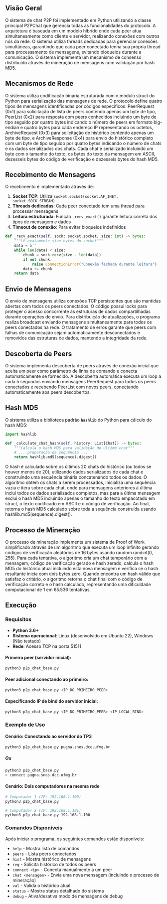 ## Visão Geral

O sistema de chat P2P foi implementado em Python utilizando a classe principal P2PChat que gerencia todas as funcionalidades do protocolo. A arquitetura é baseada em um modelo híbrido onde cada peer atua simultaneamente como cliente e servidor, realizando conexões com outros nós da rede. O sistema utiliza threads dedicadas para gerenciar conexões simultâneas, garantindo que cada peer conectado tenha sua própria thread para processamento de mensagens, evitando bloqueios durante a comunicação. O sistema implementa um mecanismo de consenso distribuído através de mineração de mensagens com validação por hash MD5.


## Mecanismos de Rede

O sistema utiliza codificação binária estruturada com o módulo struct do Python para serialização das mensagens de rede. O protocolo define quatro tipos de mensagens identificadas por códigos específicos: PeerRequest (0x1) para solicitação de lista de peers contendo apenas um byte de tipo, PeerList (0x2) para resposta com peers conhecidos incluindo um byte de tipo seguido por quatro bytes indicando o número de peers em formato big-endian e quatro bytes para cada endereço IP representando os octetos, ArchiveRequest (0x3) para solicitação de histórico contendo apenas um byte de tipo, e ArchiveResponse (0x4) para envio do histórico completo com um byte de tipo seguido por quatro bytes indicando o número de chats e os dados serializados dos chats. Cada chat é serializado incluindo um byte com o tamanho do texto, os bytes do texto da mensagem em ASCII, dezesseis bytes do código de verificação e dezesseis bytes do hash MD5.

## Recebimento de Mensagens

O recebimento é implementado através de:

1. **Socket TCP**: Utiliza `socket.socket(socket.AF_INET, socket.SOCK_STREAM)`
2. **Threads dedicadas**: Cada peer conectado tem uma thread para processar mensagens
3. **Leitura estruturada**: Função `_recv_exact()` garante leitura correta dos tipos de mensagem e dados
4. **Timeout de conexão**: Para evitar bloqueios indefinidos

```python
def _recv_exact(self, sock: socket.socket, size: int) -> bytes:
    """Lê exatamente size bytes do socket"""
    data = b''
    while len(data) < size:
        chunk = sock.recv(size - len(data))
        if not chunk:
            raise ConnectionError("Conexão fechada durante leitura")
        data += chunk
    return data
```

## Envio de Mensagens

O envio de mensagens utiliza conexões TCP persistentes que são mantidas abertas com todos os peers conectados. O código possui locks para proteger o acesso concorrente às estruturas de dados compartilhadas durante operações de envio. Para distribuição de atualizações, o programa realiza broadcast enviando mensagens simultaneamente para todos os peers conectados na rede. O tratamento de erros garante que peers com falhas de comunicação sejam automaticamente desconectados e removidos das estruturas de dados, mantendo a integridade da rede.

## Descoberta de Peers

O sistema implementa descoberta de peers através de conexão inicial que aceita um peer como parâmetro de linha de comando e conecta automaticamente se fornecido. A descoberta automática executa um loop a cada 5 segundos enviando mensagens PeerRequest para todos os peers conectados e recebendo PeerList com novos peers, conectando automaticamente aos peers descobertos.

## Hash MD5

O sistema utiliza a biblioteca padrão **`hashlib`** do Python para cálculo do hash MD5:

```python
import hashlib

def _calculate_chat_hash(self, history: List[Chat]) -> bytes:
    """Calcula o hash MD5 para validação do último chat"""
    # ... preparação da sequência ...
    return hashlib.md5(sequence).digest()
```

O hash é calculado sobre os últimos 20 chats do histórico (ou todos se houver menos de 20), utilizando dados serializados de cada chat e construindo uma sequência binária concatenando todos os dados. O algoritmo obtém os chats a serem processados, inicializa uma sequência vazia e itera sobre cada chat, onde para mensagens anteriores à última inclui todos os dados serializados completos, mas para a última mensagem exclui o hash MD5 incluindo apenas o tamanho do texto empacotado em struct, o texto codificado em ASCII e o código de verificação. Ao final, retorna o hash MD5 calculado sobre toda a sequência construída usando hashlib.md5(sequence).digest().

## Processo de Mineração

O processo de mineração implementa um sistema de Proof of Work simplificado através de um algoritmo que executa um loop infinito gerando códigos de verificação aleatórios de 16 bytes usando random.randint(0, 255). Para cada tentativa, o algoritmo cria um chat temporário com a mensagem, código de verificação gerado e hash zerado, calcula o hash MD5 do histórico atual incluindo esta nova mensagem e verifica se o hash resultante inicia com dois bytes zero. Quando encontra um hash válido que satisfaz o critério, o algoritmo retorna o chat final com o código de verificação correto e o hash calculado, representando uma dificuldade computacional de 1 em 65.536 tentativas.

## Execução

### Requisitos

- **Python 3.6+**
- **Sistema operacional**: Linux (desenvolvido em Ubuntu 22), Windows (Não testado)
- **Rede**: Acesso TCP na porta 51511

#### Primeiro peer (servidor inicial):
```bash
python3 p2p_chat_base.py
```

#### Peer adicional conectando ao primeiro:
```bash
python3 p2p_chat_base.py <IP_DO_PRIMEIRO_PEER>
```

#### Especificando IP de bind do servidor inicial:
```bash
python3 p2p_chat_base.py <IP_DO_PRIMEIRO_PEER> <IP_LOCAL_BIND>
```

### Exemplo de Uso

#### Cenário: Conectando ao servidor do TP3
```bash
python3 p2p_chat_base.py pugna.snes.dcc.ufmg.br
```
##### Ou
```bash
python3 p2p_chat_base.py 
> connect pugna.snes.dcc.ufmg.br
```

#### Cenário: Dois computadores na mesma rede
```bash
# Computador 1 (IP: 192.168.1.100)
python3 p2p_chat_base.py

# Computador 2 (IP: 192.168.1.101)
python3 p2p_chat_base.py 192.168.1.100
```

### Comandos Disponíveis

Após iniciar o programa, os seguintes comandos estão disponíveis:

- `help` - Mostra lista de comandos
- `peers` - Lista peers conectados
- `hist` - Mostra histórico de mensagens
- `req` - Solicita histórico de todos os peers
- `connect <ip>` - Conecta manualmente a um peer
- `chat <mensagem>` - Envia uma nova mensagem (incluindo o processo de mineração)
- `val` - Valida o histórico atual
- `status` - Mostra status detalhado do sistema
- `debug` - Ativa/desativa modo de mensagens de debug
